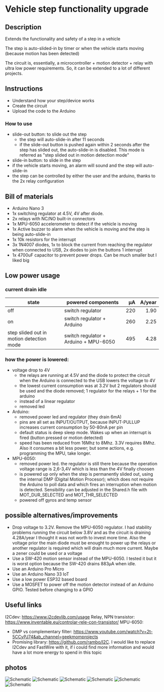 # Vehicle step functionality upgrade

## Description
Extends the functionality and safety of a step in a vehicle

The step is auto-slided-in by timer or when the vehicle starts moving (because motion has been detected)

The circuit is, essentially, a microcontroller + motion detector + relay with ultra low power requirements. So, it can be extended to a lot of different projects.

## Instructions
- Understand how your step/device works
- Create the circuit
- Upload the code to the Arduino

### How to use
- slide-out button: to slide out the step
  - the step will auto-slide-in after 11 seconds
  - if the slide-out button is pushed again within 2 seconds after the step has slided out, the auto-slide-in is disabled. This mode is referred as "step slided out in motion detection mode"
- slide-in button: to slide in the step
- if the vehicle starts moving, an alarm will sound and the step will auto-slide-in
- the step can be controlled by either the user and the arduino, thanks to the 2x relay configuration

## Bill of materials
- Arduino Nano 3
- 1x switching regulator at 4.5V, 4V after diode.
- 2x relays with NC/NO built-in connectors
- 1x MPU-6050 accelerometer to detect if the vehicle is moving
- 1x Active buzzer to alarm when the vehicle is moving and the step is being auto-slide-in
- 1x 10k resistors for the interrupt
- 3x 1N4007 diodes, 1x to block the current from reaching the regulator when connected to USB, 2x diodes to join the buttons 1 interrupt
- 1x 4700uF capacitor to prevent power drops. Can be much smaller but I liked big

## Low power usage

### current drain idle
| state                                    | powered components                    |   µA | A/year |
| ---------------------------------------- | ------------------------------------- | ---: | -----: |
| off                                      | switch regulator                      |  220 |   1.90 |
| on                                       | switch regulator + Arduino            |  260 |   2.25 |
| step slided out in motion detection mode | switch regulator + Arduino + MPU-6050 |  495 |   4.28 |

### how the power is lowered:

- voltage drop to 4V
  - the relays are running at 4.5V and the diode to protect the circuit when the Arduino is connected to the USB lowers the voltage to 4V
  - the lowest current consumption was at 3.2V but 2 regulators should be used and the diode removed; 1 regulator for the relays + 1 for the arduino
  - instead of a linear regulator
  - removed led
- Arduino:
  - removed power led and regulator (they drain 6mA)
  - pins are all set as INPUT/OUTPUT, because INPUT-PULLUP increases current consumption by 50-80nA per pin
  - default status is deep sleep mode. Wakes up when an interrupt is fired (button pressed or motion detected)
  - speed has been reduced from 16Mhz to 8Mhz. 3.3V requires 8Mhz. Also it consumes a bit less power; but some actions, e.g. programming the MPU, take longer.
- MPU-6050:
  - removed power led. the regulator is still there because the operation voltage range is 2,6-3,4V which is less than the 4V finally choosen
  - is powered up only when the step is permanently slided out, using the internal DMP (Digital Motion Procesor); which does not require the Arduino to poll data and which fires an interruption when motion is detected. Sensibility can be adjusted in the Shared.h file with MOT_DUR_SELECTED and MOT_THR_SELECTED
  - powered off gyros and temp sensor

## possible alternatives/improvements
- Drop voltage to 3.2V. Remove the MPU-6050 regulator. I had stability problems running the circuit below 3.8V and as the circuit is draining 4.28A/year I thought it was not worth to invest more time. Also the voltage prior the main diode must be enought to power up the relays or another regulator is required which will drain much more current. Maybe a zener could be used or a voltage
- Use a SW-420 motion sensor instead of the MPU-6050. I tested it but it is worst option because the SW-420 drains 883µA when idle.
- Use an Arduino Pro Micro
- Use an Arduino Nano 33 IoT
- Use a low power ESP32 based board
- Use a MOSFET to power off the motion detector instead of an Arduino GPIO. Tested before changing to a GPIO

## Useful links

I2Cdev: https://www.i2cdevlib.com/usage
Relay, NPN transistor: https://www.inventable.eu/controlar-rele-con-transistor/
MPU-6050:
  - DMP vs complementary filter: https://www.youtube.com/watch?v=2t-5CCyPJ74&ab_channel=geekmomprojects
  - Promising library: https://github.com/rambo/I2C. I would like to replace I2Cdev and FastWire with it, if i could find more information and would have a lot more energy to spend in this topic

## photos
![Schematic](images/breadboard.jpg)
![Schematic](images/all.jpg)
![Schematic](images/up.jpg)
![Schematic](images/down.jpg)
![Schematic](images/step.jpg)
![Schematic](images/button.jpg)
